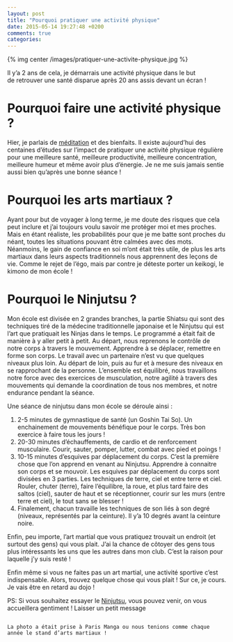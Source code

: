 ```yaml
---
layout: post
title: "Pourquoi pratiquer une activité physique"
date: 2015-05-14 19:27:48 +0200
comments: true
categories:
---
```


{% img center /images/pratiquer-une-activite-physique.jpg %}

Il y’a 2 ans de cela, je démarrais une activité physique dans le but de retrouver une santé disparue après 20 ans assis devant un écran !

<!-- more -->

# Pourquoi faire une activité physique ?

Hier, je parlais de [méditation](/blog/2015/05/13/meditation/) et des bienfaits. Il existe aujourd’hui des centaines d’études sur l’impact de pratiquer une activité physique régulière pour une meilleure santé, meilleure productivité, meilleure concentration, meilleure humeur et même avoir plus d’énergie. Je ne me suis jamais sentie aussi bien qu’après une bonne séance !

# Pourquoi les arts martiaux ?

Ayant pour but de voyager à long terme, je me doute des risques que cela peut inclure et j’ai toujours voulu savoir me protéger moi et mes proches. Mais en étant réaliste, les probabilités pour que je me batte sont proches du néant, toutes les situations pouvant être calmées avec des mots. Néanmoins, le gain de confiance en soi m’ont était très utile, de plus les arts martiaux dans leurs aspects traditionnels nous apprennent des leçons de vie. Comme le rejet de l’égo, mais par contre je déteste porter un keikogi, le kimono de mon école !

# Pourquoi le Ninjutsu ?

Mon école est divisée en 2 grandes branches, la partie Shiatsu qui sont des techniques tiré de la médecine traditionnelle japonaise et le Ninjutsu qui est l’art que pratiquait les Ninjas dans le temps. Le programmé a était fait de manière à y aller petit à petit. Au départ, nous reprenons le contrôle de notre corps à travers le mouvement. Apprendre à se déplacer, remettre en forme son corps. Le travail avec un partenaire n’est vu que quelques niveaux plus loin. Au départ de loin, puis au fur et à mesure des niveaux en se rapprochant de la personne. L’ensemble est équilibré, nous travaillons notre force avec des exercices de musculation, notre agilité à travers des mouvements qui demande la coordination de tous nos membres, et notre endurance pendant la séance.

Une séance de ninjutsu dans mon école se déroule ainsi :

1. 2-5 minutes de gymnastique de santé (un Goshin Tai So). Un enchainement de mouvements bénéfique pour le corps. Très bon exercice à faire tous les jours !
2. 20-30 minutes d’échauffements, de cardio et de renforcement musculaire. Courir, sauter, pomper, lutter, combat avec pied et poings !
3. 10-15 minutes d’esquives par déplacement du corps. C’est la première chose que l’on apprend en venant au Ninjutsu. Apprendre à connaitre son corps et se mouvoir. Les esquives par déplacement du corps sont divisées en 3 parties. Les techniques de terre, ciel et entre terre et ciel. Rouler, chuter (terre), faire l’équilibre, la roue, et plus tard faire des saltos (ciel), sauter de haut et se réceptionner, courir sur les murs (entre terre et ciel), le tout sans se blesser !
4. Finalement, chacun travaille les techniques de son liés à son degré (niveaux, représentés par la ceinture). Il y’a 10 degrés avant la ceinture noire.

Enfin, peu importe, l’art martial que vous pratiquez trouvait un endroit (et surtout des gens) qui vous plait. J’ai la chance de côtoyer des gens tous plus intéressants les uns que les autres dans mon club. C’est la raison pour laquelle j’y suis resté !

Enfin même si vous ne faites pas un art martial, une activité sportive c’est indispensable. Alors, trouvez quelque chose qui vous plait ! Sur ce, je cours. Je vais être en retard au dojo !

PS: Si vous souhaitez essayer le [Ninjutsu](http://ascam-ninjutsu.fr/), vous pouvez venir, on vous accueillera gentiment ! Laisser un petit message

~~~

La photo a était prise à Paris Manga ou nous tenions comme chaque année le stand d’arts martiaux !

